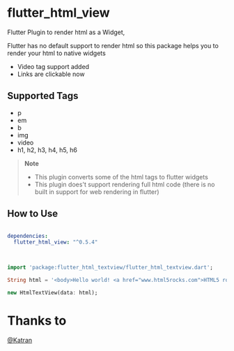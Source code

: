 # flutter_html_view

Flutter Plugin to render html as a Widget,

Flutter has no default support to render html so this package helps you to render your html to native widgets

* Video tag support added
* Links are clickable now

## Supported Tags

* p
* em
* b
* img
* video
* h1, h2, h3, h4, h5, h6

> **Note**
> * This plugin converts some of the html tags to flutter widgets
> * This plugin does't support rendering full html code (there is no built in support for web rendering in flutter)


## How to Use

```yaml

dependencies:
  flutter_html_view: "^0.5.4"
  
```

```dart

import 'package:flutter_html_textview/flutter_html_textview.dart';

String html = '<body>Hello world! <a href="www.html5rocks.com">HTML5 rocks!';

new HtmlTextView(data: html);

```

# Thanks to

[@Katran](https://github.com/Katarn)

